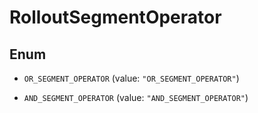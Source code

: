 

# RolloutSegmentOperator

## Enum


* `OR_SEGMENT_OPERATOR` (value: `"OR_SEGMENT_OPERATOR"`)

* `AND_SEGMENT_OPERATOR` (value: `"AND_SEGMENT_OPERATOR"`)



